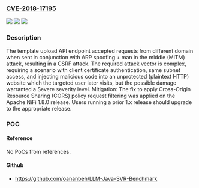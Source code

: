 ### [CVE-2018-17195](https://cve.mitre.org/cgi-bin/cvename.cgi?name=CVE-2018-17195)
![](https://img.shields.io/static/v1?label=Product&message=Apache%20NiFi&color=blue)
![](https://img.shields.io/static/v1?label=Version&message=Apache%20NiFi%201.0.0%20-%201.7.1%20&color=brightgreen)
![](https://img.shields.io/static/v1?label=Vulnerability&message=Cross%20Site%20Request%20Forgery&color=brightgreen)

### Description

The template upload API endpoint accepted requests from different domain when sent in conjunction with ARP spoofing + man in the middle (MiTM) attack, resulting in a CSRF attack. The required attack vector is complex, requiring a scenario with client certificate authentication, same subnet access, and injecting malicious code into an unprotected (plaintext HTTP) website which the targeted user later visits, but the possible damage warranted a Severe severity level. Mitigation: The fix to apply Cross-Origin Resource Sharing (CORS) policy request filtering was applied on the Apache NiFi 1.8.0 release. Users running a prior 1.x release should upgrade to the appropriate release.

### POC

#### Reference
No PoCs from references.

#### Github
- https://github.com/oananbeh/LLM-Java-SVR-Benchmark

